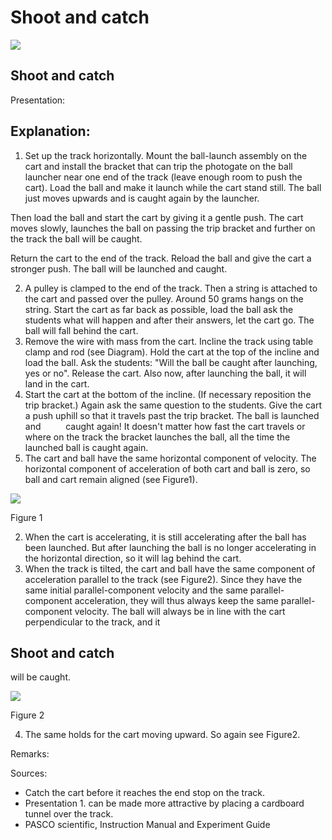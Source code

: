 # Shoot and catch 

![](https://cdn.mathpix.com/cropped/2024_06_24_c7665abe4e718d4d02e6g-1.jpg?height=1116&width=1560&top_left_y=316&top_left_x=228)

## Shoot and catch

Presentation:

## Explanation:

1. Set up the track horizontally. Mount the ball-launch assembly on the cart and install the bracket that can trip the photogate on the ball launcher near one end of the track (leave enough room to push the cart). Load the ball and make it launch while the cart stand still. The ball just moves upwards and is caught again by the launcher.

Then load the ball and start the cart by giving it a gentle push. The cart moves slowly, launches the ball on passing the trip bracket and further on the track the ball will be caught.

Return the cart to the end of the track. Reload the ball and give the cart a stronger push. The ball will be launched and caught.

2. A pulley is clamped to the end of the track. Then a string is attached to the cart and passed over the pulley. Around 50 grams hangs on the string. Start the cart as far back as possible, load the ball ask the students what will happen and after their answers, let the cart go. The ball will fall behind the cart.
3. Remove the wire with mass from the cart. Incline the track using table clamp and rod (see Diagram). Hold the cart at the top of the incline and load the ball. Ask the students: "Will the ball be caught after launching, yes or no". Release the cart. Also now, after launching the ball, it will land in the cart.
4. Start the cart at the bottom of the incline. (If necessary reposition the trip bracket.) Again ask the same question to the students. Give the cart a push uphill so that it travels past the trip bracket. The ball is launched and $\qquad$ caught again! It doesn't matter how fast the cart travels or where on the track the bracket launches the ball, all the time the launched ball is caught again.
5. The cart and ball have the same horizontal component of velocity. The horizontal component of acceleration of both cart and ball is zero, so ball and cart remain aligned (see Figure1).

![](https://cdn.mathpix.com/cropped/2024_06_24_c7665abe4e718d4d02e6g-2.jpg?height=357&width=523&top_left_y=1632&top_left_x=889)

Figure 1

2. When the cart is accelerating, it is still accelerating after the ball has been launched. But after launching the ball is no longer accelerating in the horizontal direction, so it will lag behind the cart.
3. When the track is tilted, the cart and ball have the same component of acceleration parallel to the track (see Figure2). Since they have the same initial parallel-component velocity and the same parallel-component acceleration, they will thus always keep the same parallel-component velocity. The ball will always be in line with the cart perpendicular to the track, and it

## Shoot and catch

will be caught.

![](https://cdn.mathpix.com/cropped/2024_06_24_c7665abe4e718d4d02e6g-3.jpg?height=334&width=511&top_left_y=484&top_left_x=887)

Figure 2

4. The same holds for the cart moving upward. So again see Figure2.

Remarks:

Sources:

- Catch the cart before it reaches the end stop on the track.
- Presentation 1. can be made more attractive by placing a cardboard tunnel over the track.
- PASCO scientific, Instruction Manual and Experiment Guide

